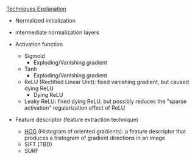 [Techniques Explanation](https://github.com/khchu93/ComputerVision/blob/main/notes/ComputerVisionTechniquesExplanation.md)

- Normalized initialization
- intermediate normalization layers

- Activation function
    - Sigmoid
        - Exploding/Vanishing gradient
    - Tanh
        - Exploding/Vanishing gradient
    - ReLU (Rectified Linear Unit): fixed vanishing gradient, but caused dying ReLU
        - Dying ReLU
    - Leaky ReLU: fixed dying ReLU, but possibly reduces the "sparse activation" regularization effect of ReLU

- Feature descriptor (feature extraction technique)
    - [HOG](https://www.analyticsvidhya.com/blog/2019/09/feature-engineering-images-introduction-hog-feature-descriptor/) (Histogram of oriented gradients): a feature descriptor that produces a histogram of gradient directions in an image
    - SIFT (TBD)
    - SURF
